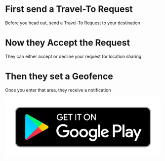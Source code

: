 # First send a Travel-To Request
Before you head out, send a Travel-To Request to your destination

# Now they Accept the Request
They can either accept or decline your request for location sharing

# Then they set a Geofence
Once you enter that area, they receive a notification

[![Get it on Google Play](/assets/en_badge_web_generic.png)](http://www.google.com "Get it on Google Play")
